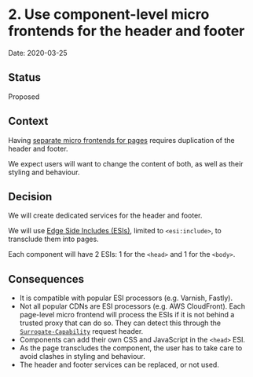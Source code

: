 # 2. Use component-level micro frontends for the header and footer

Date: 2020-03-25

## Status

Proposed

## Context

Having [separate micro frontends for pages] requires duplication of the header and footer.

We expect users will want to change the content of both, as well as their styling and behaviour.

## Decision

We will create dedicated services for the header and footer.

We will use [Edge Side Includes (ESIs)], limited to `<esi:include>`, to transclude them into pages. 

Each component will have 2 ESIs: 1 for the `<head>` and 1 for the `<body>`.

## Consequences

- It is compatible with popular ESI processors (e.g. Varnish, Fastly).
- Not all popular CDNs are ESI processors (e.g. AWS CloudFront). Each page-level micro frontend will process the ESIs if
  it is not behind a trusted proxy that can do so. They can detect this through the
  [`Surrogate-Capability`][Surrogate-Capability] request header.
- Components can add their own CSS and JavaScript in the `<head>` ESI.
- As the page transcludes the component, the user has to take care to avoid clashes in styling and behaviour.
- The header and footer services can be replaced, or not used.

[Edge Side Includes (ESIs)]: https://www.w3.org/TR/esi-lang
[Separate micro frontends for pages]: 0001-use-micro-frontends.md
[Surrogate-Capability]: https://www.rfc-editor.org/rfc/rfc4229.html#section-2.1.101
